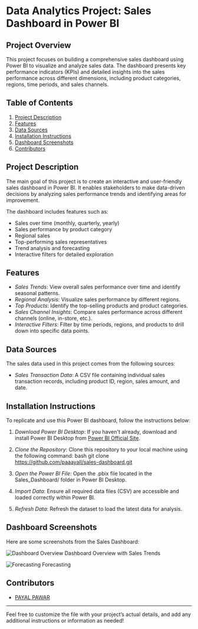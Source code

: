 # Data Analytics Project: Sales Dashboard in Power BI

## Project Overview
This project focuses on building a comprehensive sales dashboard using Power BI to visualize and analyze sales data. The dashboard presents key performance indicators (KPIs) and detailed insights into the sales performance across different dimensions, including product categories, regions, time periods, and sales channels.

## Table of Contents
1. [Project Description](#project-description)
2. [Features](#features)
3. [Data Sources](#data-sources)
4. [Installation Instructions](#installation-instructions)
5. [Dashboard Screenshots](#dashboard-screenshots)
6. [Contributors](#contributors)


## Project Description
The main goal of this project is to create an interactive and user-friendly sales dashboard in Power BI. It enables stakeholders to make data-driven decisions by analyzing sales performance trends and identifying areas for improvement.

The dashboard includes features such as:
- Sales over time (monthly, quarterly, yearly)
- Sales performance by product category
- Regional sales 
- Top-performing sales representatives
- Trend analysis and forecasting
- Interactive filters for detailed exploration

## Features
- *Sales Trends*: View overall sales performance over time and identify seasonal patterns.
- *Regional Analysis*: Visualize sales performance by different regions.
- *Top Products*: Identify the top-selling products and product categories.
- *Sales Channel Insights*: Compare sales performance across different channels (online, in-store, etc.).
- *Interactive Filters*: Filter by time periods, regions, and products to drill down into specific data points.

## Data Sources
The sales data used in this project comes from the following sources:
- *Sales Transaction Data*: A CSV file containing individual sales transaction records, including product ID, region, sales amount, and date.

## Installation Instructions
To replicate and use this Power BI dashboard, follow the instructions below:

1. *Download Power BI Desktop*: If you haven't already, download and install Power BI Desktop from [Power BI Official Site](https://powerbi.microsoft.com/desktop/).
2. *Clone the Repository*: Clone this repository to your local machine using the following command:
    bash
    git clone https://github.com/paaayall/sales-dashboard.git
    
3. *Open the Power BI File*: Open the .pbix file located in the Sales_Dashboard/ folder in Power BI Desktop.
4. *Import Data*: Ensure all required data files (CSV) are accessible and loaded correctly within Power BI.
5. *Refresh Data*: Refresh the dataset to load the latest data for analysis.

## Dashboard Screenshots
Here are some screenshots from the Sales Dashboard:

![Dashboard Overview]("/SS1.png")
Dashboard Overview with Sales Trends

![Forecasting]("/SS2.png")
Forecasting

## Contributors
- [PAYAL PAWAR](https://github.com/paaayall)

---

Feel free to customize the file with your project’s actual details, and add any additional instructions or information as needed!

